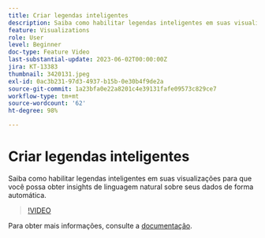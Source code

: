 ```yaml
---
title: Criar legendas inteligentes
description: Saiba como habilitar legendas inteligentes em suas visualizações para que você possa obter insights de linguagem natural sobre seus dados de forma automática.
feature: Visualizations
role: User
level: Beginner
doc-type: Feature Video
last-substantial-update: 2023-06-02T00:00:00Z
jira: KT-13383
thumbnail: 3420131.jpeg
exl-id: 0ac3b231-97d3-4937-b15b-0e30b4f9de2a
source-git-commit: 1a23bfa0e22a8201c4e39131fafe09573c829ce7
workflow-type: tm+mt
source-wordcount: '62'
ht-degree: 98%

---
```


# Criar legendas inteligentes

Saiba como habilitar legendas inteligentes em suas visualizações para que você possa obter insights de linguagem natural sobre seus dados de forma automática.

>[!VIDEO](https://video.tv.adobe.com/v/3443143/?learn=on&captions=por_br)

Para obter mais informações, consulte a [documentação](https://experienceleague.adobe.com/docs/analytics-platform/using/cja-workspace/visualizations/intelligent-captions.html?lang=pt-BR).
